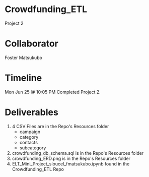 # Crowdfunding_ETL
Project 2

# Collaborator
Foster Matsukubo

# Timeline
Mon Jun 25 @ 10:05 PM Completed Project 2.

# Deliverables
1. 4 CSV Files are in the Repo's Resources folder
    * campaign
    * category
    * contacts
    * subcategory
2. crowdfunding_db_schema.sql is in the Repo's Resources folder
3. crowdfunding_ERD.png is in the Repo's Resources folder
4. ELT_Mini_Project_sloucel_fmatsukubo.ipynb found in the Crowdfunding_ETL Repo
